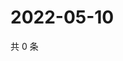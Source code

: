 # 2022-05-10

共 0 条

<!-- BEGIN WEIBO -->
<!-- 最后更新时间 Tue May 10 2022 08:29:22 GMT+0800 (China Standard Time) -->

<!-- END WEIBO -->
